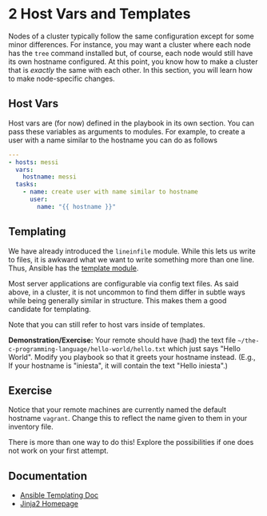 # 2 Host Vars and Templates

Nodes of a cluster typically follow the same configuration except for some
minor differences. For instance, you may want a cluster where each node has the
`tree` command installed but, of course, each node would still have its own
hostname configured. At this point, you know how to make a cluster that is
_exactly_ the same with each other. In this section, you will learn how to make
node-specific changes.

## Host Vars

Host vars are (for now) defined in the playbook in its own section. You can pass
these variables as arguments to modules. For example, to create a user with a
name similar to the hostname you can do as follows

```yaml
---
- hosts: messi
  vars:
    hostname: messi
  tasks:
    - name: create user with name similar to hostname
      user:
        name: "{{ hostname }}"
```

## Templating

We have already introduced the `lineinfile` module. While this lets us write to
files, it is awkward what we want to write something more than one line. Thus,
Ansible has the [template module](https://docs.ansible.com/ansible/latest/modules/template_module.html).

Most server applications are configurable via config text files. As said above,
in a cluster, it is not uncommon to find them differ in subtle ways while being
generally similar in structure. This makes them a good candidate for templating.

Note that you can still refer to host vars inside of templates.

**Demonstration/Exercise:** Your remote should have (had) the text file
`~/the-c-programming-language/hello-world/hello.txt` which just says "Hello
World". Modify you playbook so that it greets your hostname instead. (E.g.,
If your hostname is "iniesta", it will contain the text "Hello iniesta".)

## Exercise

Notice that your remote machines are currently named the default hostname
`vagrant`. Change this to reflect the name given to them in your inventory file.

There is more than one way to do this! Explore the possibilities if one does not
work on your first attempt.

## Documentation

- [Ansible Templating Doc](https://docs.ansible.com/ansible/2.6/user_guide/playbooks_templating.html)
- [Jinja2 Homepage](http://jinja.pocoo.org/)
